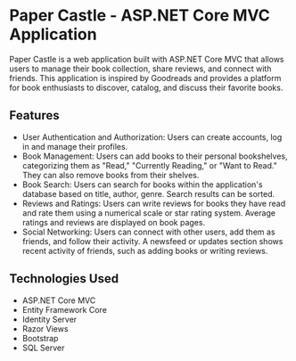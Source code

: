 # Paper Castle - ASP.NET Core MVC Application

Paper Castle is a web application built with ASP.NET Core MVC that allows users to manage their book collection, share reviews, and connect with friends. This application is inspired by Goodreads and provides a platform for book enthusiasts to discover, catalog, and discuss their favorite books.

## Features

- User Authentication and Authorization: Users can create accounts, log in and manage their profiles.
- Book Management: Users can add books to their personal bookshelves, categorizing them as "Read," "Currently Reading," or "Want to Read." They can also remove books from their shelves.
- Book Search: Users can search for books within the application's database based on title, author, genre. Search results can be sorted.
- Reviews and Ratings: Users can write reviews for books they have read and rate them using a numerical scale or star rating system. Average ratings and reviews are displayed on book pages.
- Social Networking: Users can connect with other users, add them as friends, and follow their activity. A newsfeed or updates section shows recent activity of friends, such as adding books or writing reviews.

## Technologies Used

- ASP.NET Core MVC
- Entity Framework Core
- Identity Server
- Razor Views
- Bootstrap
- SQL Server

